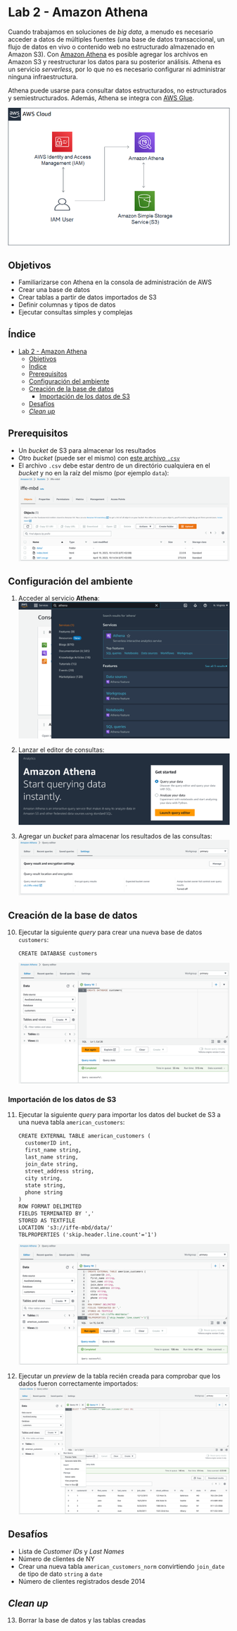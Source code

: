 # Lab 2 - Amazon Athena

Cuando trabajamos en soluciones de *big data*, a menudo es necesario acceder a datos de múltiples fuentes (una base de datos transaccional, un flujo de datos en vivo o contenido web no estructurado almazenado en Amazon S3). Con [Amazon Athena](https://aws.amazon.com/es/athena/) es posible agregar los archivos en Amazon S3 y reestructurar los datos para su posterior análisis. Athena es un servicio *serverless*, por lo que no es necesario configurar ni administrar ninguna infraestructura.

Athena puede usarse para consultar datos estructurados, no estructurados y semiestructurados. Además, Athena se integra con [AWS Glue](https://aws.amazon.com/es/glue/).

![](https://raw.githubusercontent.com/josecastillolema/iffe/main/img/athena-00.png)

## Objetivos
 - Familiarizarse con Athena en la consola de administración de AWS
 - Crear una base de datos
 - Crear tablas a partir de datos importados de S3
 - Definir columnas y tipos de datos
 - Ejecutar consultas simples y complejas

## Índice
- [Lab 2 - Amazon Athena](#lab-2---amazon-athena)
  - [Objetivos](#objetivos)
  - [Índice](#índice)
  - [Prerequisitos](#prerequisitos)
  - [Configuración del ambiente](#configuración-del-ambiente)
  - [Creación de la base de datos](#creación-de-la-base-de-datos)
    - [Importación de los datos de S3](#importación-de-los-datos-de-s3)
  - [Desafíos](#desafíos)
  - [*Clean up*](#clean-up)

## Prerequisitos
 
- Un *bucket* de S3 para almacenar los resultados
- Otro *bucket* (puede ser el mismo) con [este archivo `.csv`](https://github.com/josecastillolema/iffe/blob/main/lab01-iaas-s3/lab1.csv)
- El archivo `.csv` debe estar dentro de un directório cualquiera en el *bucket* y no en la raíz del mismo (por ejemplo `data`):
   ![](https://raw.githubusercontent.com/josecastillolema/iffe/main/img/athena-01.png)

## Configuración del ambiente

1. Acceder al servicio **Athena**:
   ![](https://raw.githubusercontent.com/josecastillolema/iffe/main/img/athena-02.png)

2. Lanzar el editor de consultas:
   ![](https://raw.githubusercontent.com/josecastillolema/iffe/main/img/athena-03.png)

3. Agregar un *bucket* para almacenar los resultados de las consultas:
   ![](https://raw.githubusercontent.com/josecastillolema/iffe/main/img/athena-04.png)
   
## Creación de la base de datos

10. Ejecutar la siguiente *query* para crear una nueva base de datos `customers`:
    ```
    CREATE DATABASE customers
    ``` 

    ![](https://raw.githubusercontent.com/josecastillolema/iffe/main/img/athena-05.png)

### Importación de los datos de S3

11. Ejecutar la siguiente *query* para importar los datos del bucket de S3 a una nueva tabla `american_customers`:
    ```
    CREATE EXTERNAL TABLE american_customers (
      customerID int,
      first_name string,
      last_name string,
      join_date string,
      street_address string,
      city string,
      state string,
      phone string
    )
    ROW FORMAT DELIMITED
    FIELDS TERMINATED BY ','
    STORED AS TEXTFILE
    LOCATION 's3://iffe-mbd/data/'
    TBLPROPERTIES ('skip.header.line.count'='1')
    ``` 
    ![](https://raw.githubusercontent.com/josecastillolema/iffe/main/img/athena-06.png)

12. Ejecutar un *preview* de la tabla recién creada para comprobar que los dados fueron correctamente importados:
   ![](https://raw.githubusercontent.com/josecastillolema/iffe/main/img/athena-07.png)
   
## Desafíos

 - Lista de *Customer IDs* y *Last Names*
 - Número de clientes de NY
 - Crear una nueva tabla `american_customers_norm` convirtiendo `join_date` de tipo de dato `string` a `date`
 - Número de clientes registrados desde 2014

## *Clean up*

13.  Borrar la base de datos y las tablas creadas
